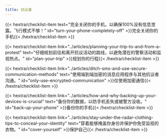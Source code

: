 ```yaml
---
title: 抗议者
---
```

{{< hextra/checklist-item text="完全关闭你的手机，以确保100%没有信息泄露。飞行模式不够！" id="turn-your-phone-completely-off" >}}完全关闭你的手机{{< /hextra/checklist-item >}}

{{< hextra/checklist-item link="../articles/planning-your-trip-to-and-from-a-protest" text="仔细规划前往和离开抗议活动的路线，以避免潜在的警察活动和监视热点。" id="plan-your-trip" >}}规划你的行程{{< /hextra/checklist-item >}}

{{< hextra/checklist-item link="../articles/ditch-sms-and-use-secure-communication-methods" text="使用端到端加密的消息应用程序与其他抗议者沟通。" id="only-use-encrypted-communication" >}}仅使用加密通信{{< /hextra/checklist-item >}}

{{< hextra/checklist-item link="../articles/how-and-why-backing-up-your-devices-is-crucial" text="备份你的数据，以防手机丢失或被警方没收。" id="back-up-your-phone" >}}备份你的手机{{< /hextra/checklist-item >}}

{{< hextra/checklist-item link="../articles/stay-under-the-radar-clothing-tips-to-conceal-your-identity" text="穿着能够掩盖你身份并保护你免受监视的衣物。" id="cover-yourself" >}}保护自己{{< /hextra/checklist-item >}}